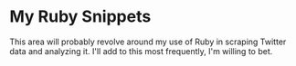 # My Ruby Snippets

This area will probably revolve around my use of Ruby in scraping Twitter data and analyzing it. I'll add to this most frequently, I'm willing to bet.
